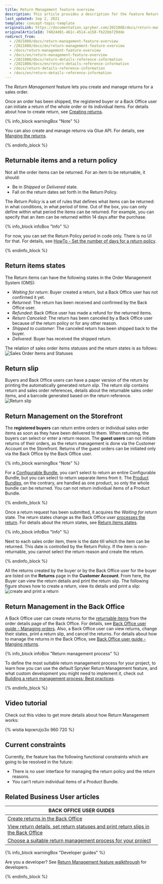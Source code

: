 ```yaml
---
title: Return Management feature overview
description: This article provides a description for the feature Return Management in the Spryker Commerce OS.
last_updated: Sep 2, 2021
template: concept-topic-template
originalLink: https://documentation.spryker.com/2021080/docs/return-management-feature-overview
originalArticleId: 74024d01-461c-4514-a158-fb22bb729dde
redirect_from:
  - /2021080/docs/return-management-feature-overview
  - /2021080/docs/en/return-management-feature-overview
  - /docs/return-management-feature-overview
  - /docs/en/return-management-feature-overview
  - /2021080/docs/return-details-reference-information
  - /2021080/docs/en/return-details-reference-information
  - /docs/return-details-reference-information
  - /docs/en/return-details-reference-information
---
```


The *Return Management* feature lets you create and manage returns for a sales order.

Once an order has been shipped, the registered buyer or a Back Office user can initiate a return of the whole order or its individual items. For details about how to create return, see [Creating returns](/docs/scos/user/back-office-user-guides/{{page.version}}/sales/orders/creating-returns.html).

{% info_block warningBox "Note" %}

You can also create and manage returns via Glue API. For details, see [Manging the returns](/docs/scos/dev/glue-api-guides/{{page.version}}/managing-returns/managing-the-returns.html).

{% endinfo_block %}

## Returnable items and a return policy

Not all the order items can be returned. For an item to be returnable, it should:

* Be in *Shipped* or *Delivered* state.
* Fall on the return dates set forth in the Return Policy.

The *Return Policy* is a set of rules that defines what items can be returned: in what conditions, in what period of time. Out of the box, you can only define within what period the items can be returned. For example, you can specify that an item can be returned within 14 days after the purchase.

{% info_block infoBox "Info" %}

For now, you can set the Return Policy period in code only. There is no UI for that. For details, see [HowTo - Set the number of days for a return policy](/docs/scos/dev/tutorials-and-howtos/howtos/feature-howtos/howto-set-number-of-days-for-a-return-policy.html).

{% endinfo_block %}

## Return items states

The Return items can have the following states in the Order Management System (OMS):

* *Waiting for return*: Buyer created a return, but a Back Office user has not confirmed it yet.
* *Returned*: The return has been received and confirmed by the Back Office user.
* *Refunded*: Back Office user has made a refund for the returned items.
* *Return Canceled*: The return has been canceled by a Back Office user because of the return policy or for any other reason.
* *Shipped to customer*: The canceled return has been shipped back to the buyer.
* *Delivered*: Buyer has received the shipped return.
<!---
{% info_block infoBox "Return states on the Storefront" %}

The preceding states are the default ones in the OMS. You can display them as they are on the Storefront as well, or name the states differently for the Storefront users. For details about how to give custom names to the return states on the Storefront, see *Display Custom Names for Order Item States on the Storefront*.

{% endinfo_block %}
-->

The relation of sales order items statuses and the return states is as follows:
![Sales Order Items and Statuses](https://confluence-connect.gliffy.net/embed/image/cebbb529-19b7-4623-bd6d-ef2b30fe97a9.png?utm_medium=live&utm_source=custom)

## Return slip

Buyers and Back Office users can have a paper version of the return by printing the automatically generated *return slip*. The return slip contains return and sales order references, details about the returnable sales order items, and a barcode generated based on the return reference.
![Return slip](https://spryker.s3.eu-central-1.amazonaws.com/docs/Features/Order+Management/Return+Management/Return+Management+Feature+Overview/print-return-slip.png)

## Return Management on the Storefront

The **registered buyers** can return entire orders or individual sales order items as soon as they have been delivered to them. When returning, the buyers can select or enter a return reason.
The **guest users** can not initiate returns of their orders, as the return management is done via the Customer Account on the Storefront. Returns of the guest orders can be initiated only via the Back Office by the Back Office user.

{% info_block warningBox "Note" %}

For a [Configurable Bundle](/docs/scos/user/features/{{page.version}}/configurable-bundle-feature-overview.html), you can’t select to return an entire Configurable Bundle, but you can select to return separate items from it.
The [Product Bundles](/docs/scos/user/features/{{page.version}}/product-bundles-feature-overview.html), on the contrary, are handled as one product, so only the whole bundle can be returned. You can not return individual items of a Product Bundle.

{% endinfo_block %}

Once a return request has been submitted, it acquires the *Waiting for return* state. The return states change as the Back Office user [processes the return](/docs/scos/user/back-office-user-guides/{{page.version}}/sales/orders/creating-returns.html). For details about the return states, see [Return items states](/docs/scos/user/back-office-user-guides/{{page.version}}/sales/returns/managing-returns.html).

{% info_block infoBox "Info" %}

Next to each sales order item, there is the date till which the item can be returned. This date is controlled by the Return Policy. If the item is non-returnable, you cannot select the return reason and create the return.

{% endinfo_block %}

All the returns created by the buyer or by the Back Office user for the buyer are listed on the **Returns** page in the **Customer Account**. From here, the Buyer can view the return details and print the return slip.
The following figure shows how to create a return, view its details and print a slip:
![create and print a return](https://spryker.s3.eu-central-1.amazonaws.com/docs/Features/Order+Management/Return+Management/Return+Management+Feature+Overview/create-and-print-a-return.gif)

## Return Management in the Back Office

A Back Office user can create returns for the [returnable items](#returnable-items-and-a-return-policy) from the order details page of the Back Office. For details, see [Back Office user guide - Managing orders](/docs/scos/user/back-office-user-guides/{{page.version}}/sales/orders/creating-returns.html). Also, a Back Office user can view returns, change their states, print a return slip, and cancel the returns. For details about how to manage the returns in the Back Office, see [Back Office user guide - Manging returns](/docs/scos/user/back-office-user-guides/{{page.version}}/sales/returns/managing-returns.html).

{% info_block infoBox "Return management process" %}

To define the most suitable return management process for your project, to learn how you can use the default Spryker Return Management feature, and what custom development you might need to implement it, check out [Building a return management process: Best practices](/docs/scos/user/features/{{page.version}}/return-management-feature-overview/building-a-return-management-process-best-practices.html).

{% endinfo_block %}


## Video tutorial

Check out this video to get more details about how Return Management works:

{% wistia kqxwnzjo3o 960 720 %}

## Current constraints

Currently, the feature has the following functional constraints which are going to be resolved in the future:

* There is no user interface for managing the return policy and the return reasons.
* You can’t return individual items of a Product Bundle.

## Related Business User articles

|BACK OFFICE USER GUIDES|
|---|
| [Create returns in the Back Office](/docs/scos/user/back-office-user-guides/{{page.version}}/sales/orders/creating-returns.html)  |
| [View return details, set return statuses and print return slips in the Back Office](/docs/scos/user/back-office-user-guides/{{page.version}}/sales/returns/managing-returns.html)  |
| [Choose a suitable return management process for your project](/docs/scos/user/features/{{page.version}}/return-management-feature-overview/building-a-return-management-process-best-practices.html)  |

{% info_block warningBox "Developer guides" %}

Are you a developer? See [Return Management feature walkthrough](/docs/scos/dev/feature-walkthroughs/{{page.version}}/return-management-feature-walkthrough.html) for developers.

{% endinfo_block %}
